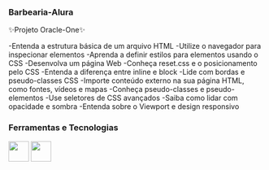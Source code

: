 ### Barbearia-Alura
✨Projeto Oracle-One✨

-Entenda a estrutura básica de um arquivo HTML
-Utilize o navegador para inspecionar elementos
-Aprenda a definir estilos para elementos usando o CSS
-Desenvolva um página Web
-Conheça reset.css e o posicionamento pelo CSS
-Entenda a diferença entre inline e block
-Lide com bordas e pseudo-classes CSS
-Importe conteúdo externo na sua página HTML, como fontes, vídeos e mapas
-Conheça pseudo-classes e pseudo-elementos
-Use seletores de CSS avançados
-Saiba como lidar com opacidade e sombra
-Entenda sobre o Viewport e design responsivo



### Ferramentas e Tecnologias

<img src="https://cdn.jsdelivr.net/gh/devicons/devicon/icons/html5/html5-original.svg" width="40" height="40"/>

<img src="https://cdn.jsdelivr.net/gh/devicons/devicon/icons/css3/css3-original-wordmark.svg" width="40" height="40" />
          
